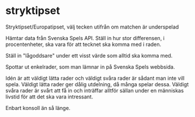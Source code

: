 # stryktipset
Stryktipset/Europatipset, välj tecken utifrån om matchen är underspelad

Hämtar data från Svenska Spels API. Ställ in hur stor differensen, i procentenheter, ska vara för att tecknet ska komma med i raden.

Ställ in "lågoddsare" under ett visst värde som alltid ska komma med.

Spottar ut enkelrader, som man lämnar in på Svenska Spels webbsida.

Idén är att väldigt lätta rader och väldigt svåra rader är sådant man inte vill spela. Väldigt lätta rader ger dålig utdelning, då många spelar dessa. Väldigt svåra rader är svårt att få in och inträffar alltför sällan under en människas livstid för att det ska vara intressant.

Enbart konsoll än så länge.

